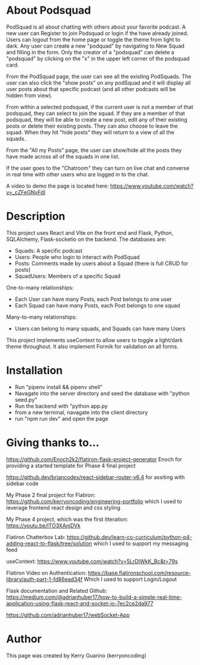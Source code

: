 # About Podsquad
PodSquad is all about chatting with others about your favorite podcast.  A new user can Register to join Podsquad or login if the have already joined. Users can logout from the home page or toggle the theme from light to dark. Any user can create a new "podquad" by navigating to New Squad and filling in the form.  Only the creator of a "podsquad" can delete a "podsquad" by clicking on the "x" in the upper left corner of the podsquad card.

From the PodSquad page, the user can see all the existing PodSquads. The user can also click the "show posts" on any podSquad and it will display all user posts about that specific podcast (and all other podcasts will be hidden from view).  

From within a selected podsquad, if the current user is not a member of that podsquad, they can select to join the squad. If they are a member of that podsquad, they will be able to create a new post, edit any of their existing posts or delete their existing posts. They can also choose to leave the squad.  When they hit "hide posts" they will return to a view of all the squads.

From the "All my Posts" page, the user can show/hide all the posts they have made across all of the squads in one list.

If the user goes to the "Chatroom" they can turn on live chat and converse in real time with other users who are logged in to the chat.

A video to demo the page is located here:
https://www.youtube.com/watch?v=_cZFeGNvFdI


# Description
This project uses React and Vite on the front end and Flask, Python, SQLAlchemy, Flask-socketio on the backend.  The databases are:

   - Squads: A specific podcast
   - Users: People who login to interact with PodSquad
   - Posts: Comments made by users about a Squad (there is full CRUD for posts)
   - SquadUsers: Members of a specific Squad

One-to-many relationships:
   - Each User can have many Posts, each Post belongs to one user
   - Each Squad can have many Posts, each Post belongs to one squad

Many-to-many relationships:
   - Users can belong to many squads, and Squads can have many Users

This project implements useContext to allow users to toggle a light/dark theme throughout. It also implement Formik for validation on all forms.

# Installation
- Run "pipenv install && pipenv shell" 
- Navagate into the server directory and seed the database with "python seed.py"
- Run the backend with "python app.py
- from a new terminal, navagate into the client directory
- run "npm run dev" and open the page


# Giving thanks to...

https://github.com/Enoch2k2/flatiron-flask-project-generator
Enoch for providing a started template for Phase 4 final project

https://github.dev/briancodex/react-sidebar-router-v6.4
for assiting with sidebar code

My Phase 2 final project for Flatiron:
https://github.com/kerryoncoding/engineering-portfolio
which I used to leverage frontend react design and css styling

My Phase 4 project, which was the first itteration:
https://youtu.be/lTO3XAnjDVk


Flatiron Chatterbox Lab:
https://github.dev/learn-co-curriculum/python-p4-adding-react-to-flask/tree/solution
which I used to support my messaging feed

useContext:
https://www.youtube.com/watch?v=5LrDIWkK_Bc&t=79s


Flatiron Video on Authentication:
https://base.flatironschool.com/resource-library/auth-part-1-fd86ead34f
Which I used to support Login/Logout

Flask documentation and Related Github:
https://medium.com/@adrianhuber17/how-to-build-a-simple-real-time-application-using-flask-react-and-socket-io-7ec2ce2da977

https://github.com/adrianhuber17/webSocket-App



# Author
This page was created by Kerry Guarino (kerryoncoding)